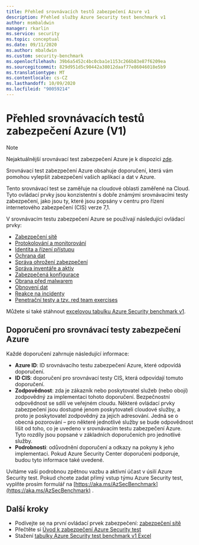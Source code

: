 ```yaml
---
title: Přehled srovnávacích testů zabezpečení Azure v1
description: Přehled služby Azure Security test benchmark v1
author: msmbaldwin
manager: rkarlin
ms.service: security
ms.topic: conceptual
ms.date: 09/11/2020
ms.author: mbaldwin
ms.custom: security-benchmark
ms.openlocfilehash: 39b6a5452c4bc0cba1e1153c266b83e87f6209ea
ms.sourcegitcommit: 829d951d5c90442a38012daaf77e86046018e5b9
ms.translationtype: MT
ms.contentlocale: cs-CZ
ms.lasthandoff: 10/09/2020
ms.locfileid: "90059214"
---
```

# <a name="overview-of-the-azure-security-benchmark-v1"></a>Přehled srovnávacích testů zabezpečení Azure (V1)

> [!NOTE]
> Nejaktuálnější srovnávací test zabezpečení Azure je k dispozici [zde](overview.md).

Srovnávací test zabezpečení Azure obsahuje doporučení, která vám pomohou vylepšit zabezpečení vašich aplikací a dat v Azure.

Tento srovnávací test se zaměřuje na cloudové oblasti zaměřené na Cloud. Tyto ovládací prvky jsou konzistentní s dobře známými srovnávacími testy zabezpečení, jako jsou ty, které jsou popsány v centru pro řízení internetového zabezpečení (CIS) verze 7,1.

V srovnávacím testu zabezpečení Azure se používají následující ovládací prvky: 

- [Zabezpečení sítě](security-control-network-security.md)
- [Protokolování a monitorování](security-control-logging-monitoring.md)
- [Identita a řízení přístupu](security-control-identity-access-control.md)
- [Ochrana dat](security-control-data-protection.md)
- [Správa ohrožení zabezpečení](security-control-vulnerability-management.md)
- [Správa inventáře a aktiv](security-control-inventory-asset-management.md)
- [Zabezpečená konfigurace](security-control-secure-configuration.md)
- [Obrana před malwarem](security-control-malware-defense.md)
- [Obnovení dat](security-control-data-recovery.md)
- [Reakce na incidenty](security-control-incident-response.md)
- [Penetrační testy a tzv. red team exercises](security-control-penetration-tests-red-team-exercises.md)

Můžete si také stáhnout [excelovou tabulku Azure Security benchmark v1](https://github.com/MicrosoftDocs/SecurityBenchmarks/tree/master/spreadsheets).

## <a name="azure-security-benchmark-recommendations"></a>Doporučení pro srovnávací testy zabezpečení Azure 

Každé doporučení zahrnuje následující informace: 

- **Azure ID**: ID srovnávacího testu zabezpečení Azure, které odpovídá doporučení. 
- **ID CIS**: doporučení pro srovnávací testy CIS, která odpovídají tomuto doporučení.  
- **Zodpovědnost**: zda je zákazník nebo poskytovatel služeb (nebo obojí) zodpovědný za implementaci tohoto doporučení. Bezpečnostní odpovědnost se sdílí ve veřejném cloudu. Některé ovládací prvky zabezpečení jsou dostupné jenom poskytovateli cloudové služby, a proto je poskytovatel zodpovědný za jejich adresování. Jedná se o obecná pozorování – pro některé jednotlivé služby se bude odpovědnost lišit od toho, co je uvedeno v srovnávacím testu zabezpečení Azure. Tyto rozdíly jsou popsané v základních doporučeních pro jednotlivé služby. 
- **Podrobnosti**: odůvodnění doporučení a odkazy na pokyny k jeho implementaci. Pokud Azure Security Center doporučení podporuje, budou tyto informace také uvedené.

Uvítáme vaši podrobnou zpětnou vazbu a aktivní účast v úsilí Azure Security test. Pokud chcete zadat přímý vstup týmu Azure Security test, vyplňte prosím formulář na [https://aka.ms/AzSecBenchmark](https://aka.ms/AzSecBenchmark) .

## <a name="next-steps"></a>Další kroky

- Podívejte se na první ovládací prvek zabezpečení: [zabezpečení sítě](security-control-network-security.md)
- Přečtěte si [Úvod k zabezpečení Azure Security test](introduction.md)
- Stažení [tabulky Azure Security test benchmark v1 Excel](https://github.com/MicrosoftDocs/SecurityBenchmarks/tree/master/spreadsheets)
